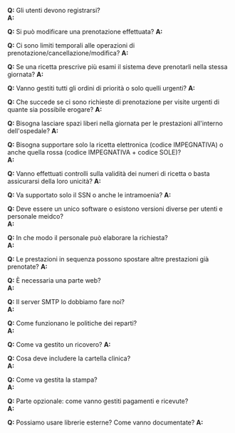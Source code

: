 __Q:__ Gli utenti devono registrarsi?  
__A:__
>

__Q:__ Si può modificare una prenotazione effettuata?
__A:__ 
> 

__Q:__ Ci sono limiti temporali alle operazioni di prenotazione/cancellazione/modifica?
__A:__ 
> 

__Q:__ Se una ricetta prescrive più esami il sistema deve prenotarli nella stessa giornata?
__A:__ 
> 

__Q:__ Vanno gestiti tutti gli ordini di priorità o solo quelli urgenti?
__A:__ 
> 

__Q:__ Che succede se ci sono richieste di prenotazione per visite urgenti di quante sia possibile erogare? 
__A:__
> 

__Q:__ Bisogna lasciare spazi liberi nella giornata per le prestazioni all'interno dell'ospedale?
__A:__ 
> 

__Q:__ Bisogna supportare solo la ricetta elettronica (codice IMPEGNATIVA) o anche quella rossa (codice IMPEGNATIVA + codice SOLE)?  
__A:__
> 

__Q:__ Vanno effettuati controlli sulla validità dei numeri di ricetta o basta assicurarsi della loro unicità? 
__A:__
> 

__Q:__ Va supportato solo il SSN o anche le intramoenia?
__A:__
> 

__Q:__ Deve essere un unico software o esistono versioni diverse per utenti e personale meidco?  
__A:__
>
 
__Q:__ In che modo il personale può elaborare la richiesta?  
__A:__
>

__Q:__ Le prestazioni in sequenza possono spostare altre prestazioni già prenotate? 
__A:__
> 

__Q:__ È necessaria una parte web?  
__A:__
>
 
__Q:__ Il server SMTP lo dobbiamo fare noi?  
__A:__
>
 
__Q:__ Come funzionano le politiche dei reparti?  
__A:__
>

__Q:__ Come va gestito un ricovero? 
__A:__
> 

__Q:__ Cosa deve includere la cartella clinica?  
__A:__
>

__Q:__ Come va gestita la stampa?  
__A:__
>

__Q:__ Parte opzionale: come vanno gestiti pagamenti e ricevute?  
__A:__
>

__Q:__ Possiamo usare librerie esterne? Come vanno documentate? 
__A:__
> 
